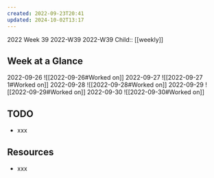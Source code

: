 ```yaml
---
created: 2022-09-23T20:41
updated: 2024-10-02T13:17
---
```

2022 Week 39
2022-W39 2022-W39
Child:: [[weekly]]

## Week at a Glance

2022-09-26
![[2022-09-26#Worked on]]
2022-09-27
![[2022-09-27 1#Worked on]]
2022-09-28
![[2022-09-28#Worked on]]
2022-09-29
![[2022-09-29#Worked on]]
2022-09-30
![[2022-09-30#Worked on]]

## TODO

- xxx

## Resources

- xxx


